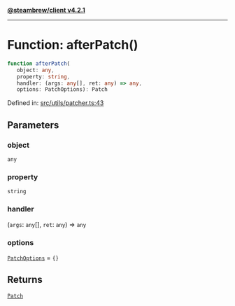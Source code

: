 [**@steambrew/client v4.2.1**](../README.md)

***

# Function: afterPatch()

```ts
function afterPatch(
   object: any, 
   property: string, 
   handler: (args: any[], ret: any) => any, 
   options: PatchOptions): Patch
```

Defined in: [src/utils/patcher.ts:43](https://github.com/SteamClientHomebrew/SDK/blob/main/typescript-packages/client/src/utils/patcher.ts#L43)

## Parameters

### object

`any`

### property

`string`

### handler

(`args`: `any`[], `ret`: `any`) => `any`

### options

[`PatchOptions`](../interfaces/PatchOptions.md) = `{}`

## Returns

[`Patch`](../interfaces/Patch.md)
